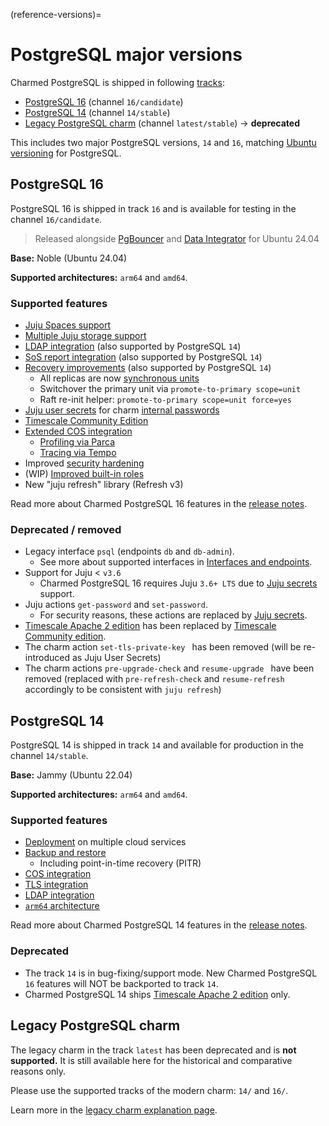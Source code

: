 (reference-versions)=


# PostgreSQL major versions

Charmed PostgreSQL is shipped in following [tracks](https://documentation.ubuntu.com/juju/3.6/reference/charm/#track): 

* [PostgreSQL 16] (channel `16/candidate`)
* [PostgreSQL 14] (channel `14/stable`)
* [Legacy PostgreSQL charm] (channel `latest/stable`) -> **deprecated**

This includes two major PostgreSQL versions,  `14` and `16`, matching [Ubuntu versioning](https://packages.ubuntu.com/postgresql) for PostgreSQL.

## PostgreSQL 16

PostgreSQL 16 is shipped in track `16` and is available for testing in the channel `16/candidate`.

>Released alongside [PgBouncer] and [Data Integrator](https://charmhub.io/data-integrator) for Ubuntu 24.04

**Base:** Noble (Ubuntu 24.04)

**Supported architectures:** `arm64` and `amd64`.

### Supported features

* [Juju Spaces support]
* [Multiple Juju storage support]
* [LDAP integration] (also supported by PostgreSQL `14`)
* [SoS report integration] (also supported by PostgreSQL `14`)
* [Recovery improvements] (also supported by PostgreSQL `14`)
  * All replicas are now [synchronous units]
  * Switchover the primary unit via `promote-to-primary scope=unit`
  * Raft re-init helper: `promote-to-primary scope=unit force=yes`
* [Juju user secrets](https://documentation.ubuntu.com/juju/latest/reference/secret/index.html#user) for charm [internal passwords](/how-to-guides/manage-passwords)
* [Timescale Community Edition]
* [Extended COS integration]
  * [Profiling via Parca]
  * [Tracing via Tempo]
* Improved [security hardening]
* (WIP) [Improved built-in roles](/explanation/roles) 
* New "juju refresh" library (Refresh v3)

<!--
Saving the following items for release notes:
* [Released slim PostgreSQL SNAP](https://snapcraft.io/postgresql)
-->

Read more about Charmed PostgreSQL 16 features in the [release notes].

### Deprecated / removed

* Legacy interface `psql` (endpoints `db` and `db-admin`).
  * See more about supported interfaces in [Interfaces and endpoints].
* Support for Juju < `v3.6`
  * Charmed PostgreSQL 16 requires Juju `3.6+ LTS` due to [Juju secrets](https://documentation.ubuntu.com/juju/3.6/reference/secret/index.html) support. 
* Juju actions `get-password` and `set-password`.
  * For security reasons, these actions are replaced by [Juju secrets](https://documentation.ubuntu.com/juju/3.6/reference/secret/index.html).
* [Timescale Apache 2 edition](https://docs.timescale.com/about/latest/timescaledb-editions/) has been replaced by [Timescale Community edition](https://docs.timescale.com/about/latest/timescaledb-editions/). 
* The charm action `set-tls-private-key ` has been removed (will be re-introduced as Juju User Secrets)
* The charm actions `pre-upgrade-check` and `resume-upgrade ` have been removed (replaced with `pre-refresh-check` and `resume-refresh` accordingly to be consistent with `juju refresh`)


## PostgreSQL 14

PostgreSQL 14 is shipped in track `14` and available for production in the channel `14/stable`. 

**Base:** Jammy (Ubuntu 22.04)

**Supported architectures:** `arm64` and `amd64`.

### Supported features

* [Deployment] on multiple cloud services
* [Backup and restore]
  * Including point-in-time recovery (PITR)
* [COS integration]
* [TLS integration]
* [LDAP integration]
* [`arm64` architecture]

Read more about Charmed PostgreSQL 14 features in the [release notes].

### Deprecated

* The track `14` is in bug-fixing/support mode. New Charmed PostgreSQL `16` features will NOT be backported to track `14`.
* Charmed PostgreSQL 14 ships [Timescale Apache 2 edition](https://docs.timescale.com/about/latest/timescaledb-editions/) only.

## Legacy PostgreSQL charm

The legacy charm in the track `latest`  has been deprecated and is **not supported.** It is still available here for the historical and comparative reasons only. 

Please use the supported tracks of the modern charm: `14/` and `16/`.

Learn more in the [legacy charm explanation page].

<!-- Links -->

[PostgreSQL 16]: https://charmhub.io/postgresql?channel=16/beta
[PostgreSQL 14]: https://charmhub.io/postgresql?channel=14/stable
[Legacy PostgreSQL charm]: https://charmhub.io/postgresql?channel=latest/stable

[PgBouncer]: https://charmhub.io/pgbouncer

[LDAP integration]: /how-to-guides/enable-ldap
[SoS report integration]: /reference/troubleshooting/sos-report
[Recovery improvements]: /how-to-guides/switchover-failover
[synchronous units]: https://charmhub.io/postgresql/configurations?channel=14/edge#synchronous_node_count
[internal charm passwords]: /explanation/users
[rotation]: /tutorial/5-manage-passwords
[Timescale Community Edition]: /how-to-guides/enable-plugins-extensions/enable-timescaledb
[Extended COS integration]: /how-to-guides/monitoring-cos/enable-monitoring
[Profiling via Parca]: /how-to-guides/monitoring-cos/enable-profiling
[Tracing via Tempo]: /how-to-guides/monitoring-cos/enable-tracing
[security hardening]: /explanation/security/index
[Multiple Juju storage support]: /how-to-guides/deploy/juju-storage
[Juju Spaces support]: /how-to-guides/deploy/juju-spaces

[release notes]: /reference/releases

[Interfaces and endpoints]: /explanation/interfaces-and-endpoints

[Deployment]: /how-to-guides/deploy/index
[Backup and restore]: /how-to-guides/back-up-and-restore/create-a-backup
[COS integration]: /how-to-guides/monitoring-cos/enable-monitoring
[TLS integration]: /how-to-guides/enable-tls
[LDAP integration]: /how-to-guides/enable-ldap
[`arm64` architecture]: /reference/system-requirements

[legacy charm explanation page]: /explanation/legacy-charm

